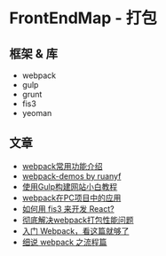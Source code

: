 # FrontEndMap - 打包

## 框架 & 库

- webpack
- gulp
- grunt
- fis3
- yeoman

## 文章

- [webpack常用功能介绍](https://segmentfault.com/a/1190000004172052)
- [webpack-demos by ruanyf](https://github.com/ruanyf/webpack-demos)
- [使用Gulp构建网站小白教程](https://www.h5jun.com/post/gulp-build.html)
- [webpack在PC项目中的应用](https://github.com/icepy/none-writing/issues/25)
- [如何用 fis3 来开发 React?](http://fex.baidu.com/blog/2016/04/develop-react-with-fis3/)
- [彻底解决webpack打包性能问题](https://zhuanlan.zhihu.com/p/21748318)
- [入门 Webpack，看这篇就够了](https://segmentfault.com/a/1190000006178770#articleHeader5)
- [细说 webpack 之流程篇](http://taobaofed.org/blog/2016/09/09/webpack-flow/)